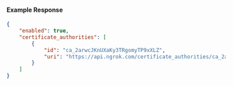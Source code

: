 <!-- Code generated for API Clients. DO NOT EDIT. -->

#### Example Response

```json
{
	"enabled": true,
	"certificate_authorities": [
		{
			"id": "ca_2arwcJKnUXaKy3TRgomyTP9xXLZ",
			"uri": "https://api.ngrok.com/certificate_authorities/ca_2arwcJKnUXaKy3TRgomyTP9xXLZ"
		}
	]
}
```
